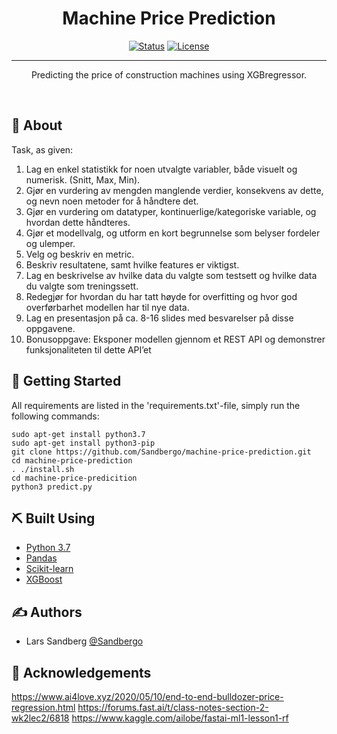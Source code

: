 <h1 align="center">Machine Price Prediction</h1>

<div align="center">

  [![Status](https://img.shields.io/badge/status-active-success.svg)]() 
  [![License](https://img.shields.io/badge/license-MIT-blue.svg)](/LICENSE)

</div>

---

<p align="center">
Predicting the price of construction machines using XGBregressor.
</p>
<br> 

## 🧐 About <a name = "about"></a>
Task, as given:
1. Lag en enkel statistikk for noen utvalgte variabler, både visuelt og numerisk. (Snitt, Max, Min).
2. Gjør en vurdering av mengden manglende verdier, konsekvens av dette, og nevn noen metoder for
å håndtere det.
3. Gjør en vurdering om datatyper, kontinuerlige/kategoriske variable, og hvordan dette håndteres.
4. Gjør et modellvalg, og utform en kort begrunnelse som belyser fordeler og ulemper.
5. Velg og beskriv en metric.
6. Beskriv resultatene, samt hvilke features er viktigst.
7. Lag en beskrivelse av hvilke data du valgte som testsett og hvilke data du valgte som treningssett.
8. Redegjør for hvordan du har tatt høyde for overfitting og hvor god overførbarhet modellen har til
nye data.
9. Lag en presentasjon på ca. 8-16 slides med besvarelser på disse oppgavene.
10. Bonusoppgave: Eksponer modellen gjennom et REST API og demonstrer funksjonaliteten til dette
API’et

## 🏁 Getting Started <a name = "getting_started"></a>

All requirements are listed in the 'requirements.txt'-file, simply run the following commands:

```
sudo apt-get install python3.7
sudo apt-get install python3-pip
git clone https://github.com/Sandbergo/machine-price-prediction.git
cd machine-price-prediction
. ./install.sh
cd machine-price-predicition
python3 predict.py
```

## ⛏️ Built Using <a name = "built_using"></a>
- [Python 3.7](https://www.python.org/) 
- [Pandas](https://pandas.pydata.org/)
- [Scikit-learn](https://scikit-learn.org/stable/)
- [XGBoost](https://xgboost.readthedocs.io/en/latest/)
    
    
## ✍️ Authors <a name = "authors"></a>
- Lars Sandberg [@Sandbergo](https://github.com/Sandbergo)

## 🎉 Acknowledgements
https://www.ai4love.xyz/2020/05/10/end-to-end-bulldozer-price-regression.html
https://forums.fast.ai/t/class-notes-section-2-wk2lec2/6818
https://www.kaggle.com/ailobe/fastai-ml1-lesson1-rf